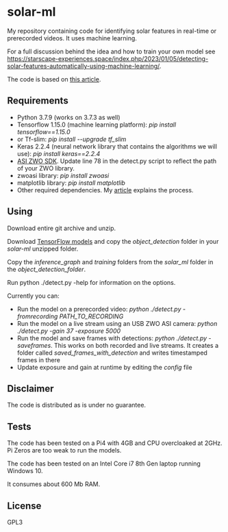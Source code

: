 # solar-ml
My repository containing code for identifying solar features in real-time or prerecorded videos. It uses machine learning.

For a full discussion behind the idea and how to train your own model see https://starscape-experiences.space/index.php/2023/01/05/detecting-solar-features-automatically-using-machine-learning/.

The code is based on [this article](https://medium.com/analytics-vidhya/detecting-custom-objects-on-video-stream-with-tensorflow-and-opencv-34406bd0ec9).

## Requirements
* Python 3.7.9 (works on 3.7.3 as well)
* Tensorflow 1.15.0 (machine learning platform): _pip install tensorflow==1.15.0_
* or Tf-slim: _pip install --upgrade tf_slim_
* Keras 2.2.4 (neural network library that contains the algorithms we will use): _pip install keras==2.2.4_
* [ASI ZWO SDK](https://astronomy-imaging-camera.com/software-drivers). Update line 78 in the detect.py script to reflect the path of your ZWO library.
* zwoasi library: _pip install zwoasi_
* matplotlib library: _pip install matplotlib_
* Other required dependencies. My [article](https://starscape-experiences.space/index.php/2023/01/05/detecting-solar-features-automatically-using-machine-learning/) explains the process.

## Using
Download entire git archive and unzip. 

Download [TensorFlow models](https://github.com/tensorflow/models) and copy the _object_detection_ folder in your _solar-ml_ unzipped folder.

Copy the _inference_graph_ and _training_ folders from the _solar_ml_ folder in the _object_detection_folder_.

Run python ./detect.py -help for information on the options.

Currently you can:
* Run the model on a prerecorded video: _python ./detect.py -fromrecording PATH_TO_RECORDING_
* Run the model on a live stream using an USB ZWO ASI camera: _python ./detect.py -gain 37 -exposure 5000_
* Run the model and save frames with detections: _python ./detect.py -saveframes_. This works on both recorded and live streams. It creates a folder called _saved_frames_with_detection_ and writes timestamped frames in there
* Update exposure and gain at runtime by editing the _config_ file
## Disclaimer
The code is distributed as is under no guarantee.

## Tests
The code has been tested on a Pi4 with 4GB and CPU overcloaked at 2GHz. Pi Zeros are too weak to run the models.

The code has been tested on an Intel Core i7 8th Gen laptop running Windows 10.

It consumes about 600 Mb RAM.

## License
GPL3
